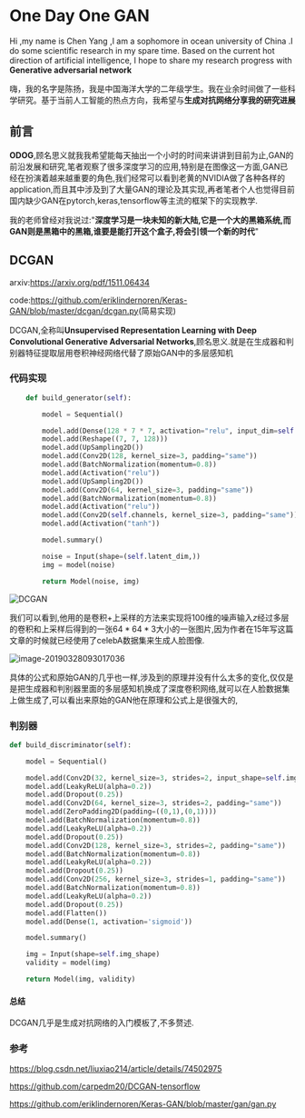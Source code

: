# One Day One GAN

Hi ,my name is Chen Yang ,I am a sophomore in ocean university of China .I do some scientific research in my spare time. Based on the current hot direction of artificial intelligence, I hope to share my research progress with **Generative adversarial network**

嗨，我的名字是陈扬，我是中国海洋大学的二年级学生。我在业余时间做了一些科学研究。基于当前人工智能的热点方向，我希望与**生成对抗网络分享我的研究进展**

## 前言

**ODOG**,顾名思义就我我希望能每天抽出一个小时的时间来讲讲到目前为止,GAN的前沿发展和研究,笔者观察了很多深度学习的应用,特别是在图像这一方面,GAN已经在扮演着越来越重要的角色,我们经常可以看到老黄的NVIDIA做了各种各样的application,而且其中涉及到了大量GAN的理论及其实现,再者笔者个人也觉得目前国内缺少GAN在pytorch,keras,tensorflow等主流的框架下的实现教学.

我的老师曾经对我说过:"**深度学习是一块未知的新大陆,它是一个大的黑箱系统,而GAN则是黑箱中的黑箱,谁要是能打开这个盒子,将会引领一个新的时代**"

## DCGAN

arxiv:https://arxiv.org/pdf/1511.06434

code:<https://github.com/eriklindernoren/Keras-GAN/blob/master/dcgan/dcgan.py>(简易实现)

DCGAN,全称叫**Unsupervised Representation Learning with Deep Convolutional Generative Adversarial Networks**,顾名思义.就是在生成器和判别器特征提取层用卷积神经网络代替了原始GAN中的多层感知机

### 代码实现

```python
    def build_generator(self):

        model = Sequential()

        model.add(Dense(128 * 7 * 7, activation="relu", input_dim=self.latent_dim))
        model.add(Reshape((7, 7, 128)))
        model.add(UpSampling2D())
        model.add(Conv2D(128, kernel_size=3, padding="same"))
        model.add(BatchNormalization(momentum=0.8))
        model.add(Activation("relu"))
        model.add(UpSampling2D())
        model.add(Conv2D(64, kernel_size=3, padding="same"))
        model.add(BatchNormalization(momentum=0.8))
        model.add(Activation("relu"))
        model.add(Conv2D(self.channels, kernel_size=3, padding="same"))
        model.add(Activation("tanh"))

        model.summary()

        noise = Input(shape=(self.latent_dim,))
        img = model(noise)

        return Model(noise, img)
```

![DCGAN](https://ws4.sinaimg.cn/large/006tKfTcly1g1i91e489uj31100fc0wj.jpg)

我们可以看到,他用的是卷积+上采样的方法来实现将100维的噪声输入$z$经过多层的卷积和上采样后得到的一张$64*64*3$大小的一张图片,因为作者在15年写这篇文章的时候就已经使用了celebA数据集来生成人脸图像.

![image-20190328093017036](https://ws3.sinaimg.cn/large/006tKfTcly1g1i9631thgj30k50ckds8.jpg)

具体的公式和原始GAN的几乎也一样,涉及到的原理并没有什么太多的变化,仅仅是是把生成器和判别器里面的多层感知机换成了深度卷积网络,就可以在人脸数据集上做生成了,可以看出来原始的GAN他在原理和公式上是很强大的,

### 判别器

```python
def build_discriminator(self):

    model = Sequential()

    model.add(Conv2D(32, kernel_size=3, strides=2, input_shape=self.img_shape, padding="same"))
    model.add(LeakyReLU(alpha=0.2))
    model.add(Dropout(0.25))
    model.add(Conv2D(64, kernel_size=3, strides=2, padding="same"))
    model.add(ZeroPadding2D(padding=((0,1),(0,1))))
    model.add(BatchNormalization(momentum=0.8))
    model.add(LeakyReLU(alpha=0.2))
    model.add(Dropout(0.25))
    model.add(Conv2D(128, kernel_size=3, strides=2, padding="same"))
    model.add(BatchNormalization(momentum=0.8))
    model.add(LeakyReLU(alpha=0.2))
    model.add(Dropout(0.25))
    model.add(Conv2D(256, kernel_size=3, strides=1, padding="same"))
    model.add(BatchNormalization(momentum=0.8))
    model.add(LeakyReLU(alpha=0.2))
    model.add(Dropout(0.25))
    model.add(Flatten())
    model.add(Dense(1, activation='sigmoid'))

    model.summary()

    img = Input(shape=self.img_shape)
    validity = model(img)

    return Model(img, validity)

```

#### 总结

DCGAN几乎是生成对抗网络的入门模板了,不多赘述.

### 参考

<https://blog.csdn.net/liuxiao214/article/details/74502975>

<https://github.com/carpedm20/DCGAN-tensorflow>

<https://github.com/eriklindernoren/Keras-GAN/blob/master/gan/gan.py>

